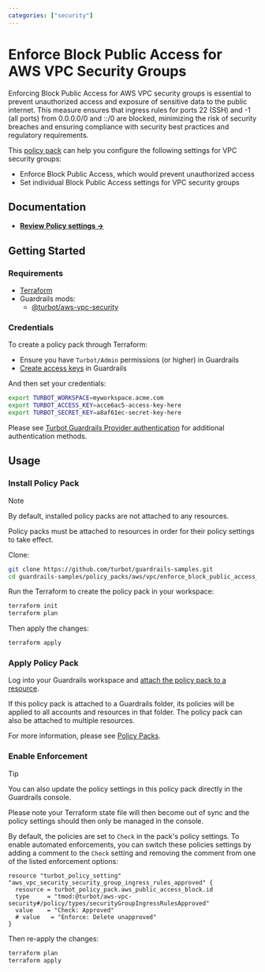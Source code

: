 ```yaml
---
categories: ["security"]
---
```


# Enforce Block Public Access for AWS VPC Security Groups

Enforcing Block Public Access for AWS VPC security groups is essential to prevent unauthorized access and exposure of sensitive data to the public internet. This measure ensures that ingress rules for ports 22 (SSH) and -1 (all ports) from 0.0.0.0/0 and ::/0 are blocked, minimizing the risk of security breaches and ensuring compliance with security best practices and regulatory requirements.

This [policy pack](https://turbot.com/guardrails/docs/concepts/resources/smart-folders) can help you configure the following settings for VPC security groups:

- Enforce Block Public Access, which would prevent unauthorized access
- Set individual Block Public Access settings for VPC security groups

## Documentation

- **[Review Policy settings →](https://hub-guardrails-turbot-com-git-development-turbot.vercel.app/policy-packs/enforce_block_public_access_for_security_groups/settings)**

## Getting Started

### Requirements

- [Terraform](https://developer.hashicorp.com/terraform/tutorials/aws-get-started/install-cli)
- Guardrails mods:
  - [@turbot/aws-vpc-security](https://hub-guardrails-turbot-com-git-development-turbot.vercel.app/aws/mods/aws-vpc-security)

### Credentials

To create a policy pack through Terraform:

- Ensure you have `Turbot/Admin` permissions (or higher) in Guardrails
- [Create access keys](https://turbot.com/guardrails/docs/guides/iam/access-keys#generate-a-new-guardrails-api-access-key) in Guardrails

And then set your credentials:

```sh
export TURBOT_WORKSPACE=myworkspace.acme.com
export TURBOT_ACCESS_KEY=acce6ac5-access-key-here
export TURBOT_SECRET_KEY=a8af61ec-secret-key-here
```

Please see [Turbot Guardrails Provider authentication](https://registry.terraform.io/providers/turbot/turbot/latest/docs#authentication) for additional authentication methods.

## Usage

### Install Policy Pack

> [!NOTE]
> By default, installed policy packs are not attached to any resources.
>
> Policy packs must be attached to resources in order for their policy settings to take effect.

Clone:

```sh
git clone https://github.com/turbot/guardrails-samples.git
cd guardrails-samples/policy_packs/aws/vpc/enforce_block_public_access_for_security_groups
```

Run the Terraform to create the policy pack in your workspace:

```sh
terraform init
terraform plan
```

Then apply the changes:

```sh
terraform apply
```

### Apply Policy Pack

Log into your Guardrails workspace and [attach the policy pack to a resource](https://turbot.com/guardrails/docs/guides/working-with-folders/smart#attach-a-smart-folder-to-a-resource).

If this policy pack is attached to a Guardrails folder, its policies will be applied to all accounts and resources in that folder. The policy pack can also be attached to multiple resources.

For more information, please see [Policy Packs](https://turbot.com/guardrails/docs/concepts/resources/smart-folders).

### Enable Enforcement

> [!TIP]
> You can also update the policy settings in this policy pack directly in the Guardrails console.
>
> Please note your Terraform state file will then become out of sync and the policy settings should then only be managed in the console.

By default, the policies are set to `Check` in the pack's policy settings. To enable automated enforcements, you can switch these policies settings by adding a comment to the `Check` setting and removing the comment from one of the listed enforcement options:

```hcl
resource "turbot_policy_setting" "aws_vpc_security_security_group_ingress_rules_approved" {
  resource = turbot_policy_pack.aws_public_access_block.id
  type     = "tmod:@turbot/aws-vpc-security#/policy/types/securityGroupIngressRulesApproved"
  value    = "Check: Approved"
  # value   = "Enforce: Delete unapproved"
}
```

Then re-apply the changes:

```sh
terraform plan
terraform apply
```

